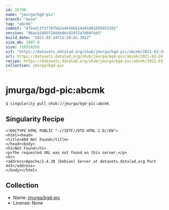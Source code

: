 ```yaml
---
id: 15796
name: "jmurga/bgd-pic"
branch: "main"
tag: "abcmk"
commit: "4fba2c3f3f78fbb2a4416bb1da91d81695053102"
version: "96acb1d05f260de06c824f2a7d60fab3"
build_date: "2021-03-24T12:20:02.301Z"
size_mb: 1997.0
size: 710324255
sif: "https://datasets.datalad.org/shub/jmurga/bgd-pic/abcmk/2021-03-24-4fba2c3f-96acb1d0/96acb1d05f260de06c824f2a7d60fab3.sif"
url: https://datasets.datalad.org/shub/jmurga/bgd-pic/abcmk/2021-03-24-4fba2c3f-96acb1d0/
recipe: https://datasets.datalad.org/shub/jmurga/bgd-pic/abcmk/2021-03-24-4fba2c3f-96acb1d0/Singularity
collection: jmurga/bgd-pic
---
```


# jmurga/bgd-pic:abcmk

```bash
$ singularity pull shub://jmurga/bgd-pic:abcmk
```

## Singularity Recipe

```singularity
<!DOCTYPE HTML PUBLIC "-//IETF//DTD HTML 2.0//EN">
<html><head>
<title>404 Not Found</title>
</head><body>
<h1>Not Found</h1>
<p>The requested URL was not found on this server.</p>
<hr>
<address>Apache/2.4.38 (Debian) Server at datasets.datalad.org Port 443</address>
</body></html>
```

## Collection

 - Name: [jmurga/bgd-pic](https://github.com/jmurga/bgd-pic)
 - License: None

